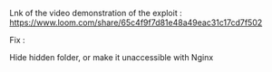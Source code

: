 Lnk of the video demonstration of the exploit :
https://www.loom.com/share/65c4f9f7d81e48a49eac31c17cd7f502

Fix : 

Hide hidden folder, or make it unaccessible with Nginx
